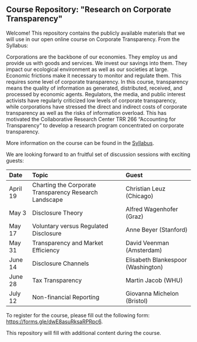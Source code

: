 ## Course Repository: "Research on Corporate Transparency"

Welcome! This repository contains the publicly available materials that we will use in our open online course on Corporate Transparency. From the Syllabus:

Corporations are the backbone of our economies. They employ us and provide us with goods and services. We invest our savings into them. They impact our ecological environment as well as our societies at large. Economic frictions make it necessary to monitor and regulate them. This requires some level of corporate transparency. In this course, transparency means the quality of information as generated, distributed, received, and processed by economic agents. Regulators, the media, and public interest activists have regularly criticized low levels of corporate transparency, while corporations have stressed the direct and indirect costs of corporate transparency as well as the risks of information overload. This has motivated the Collaborative Research Center TRR 266 “Accounting for Transparency” to develop a research program concentrated on corporate transparency.

More information on the course can be found in the [Syllabus](rescorptrans_syllabus.pdf).

We are looking forward to an fruitful set of discussion sessions with exciting guests:

| Date | Topic | Guest|
|:-----|:------|:-----|
|April 19 | Charting the Corporate Transparency Research Landscape | Christian Leuz (Chicago) |
|May 3 | Disclosure Theory | Alfred Wagenhofer (Graz) |
|May 17 | Voluntary versus Regulated Disclosure | Anne Beyer (Stanford) |
|May 31 | Transparency and Market Efficiency | David Veenman (Amsterdam) |
|June 14 | Disclosure Channels | Elisabeth Blankespoor (Washington) |
|June 28 | Tax Transparency	| Martin Jacob (WHU) | 
|July 12 | Non-financial Reporting | Giovanna Michelon (Bristol) |

To register for the course, please fill out the following form: https://forms.gle/dwE8asuRksaRPRpc6.

This repository will fill with additional content during the course.
